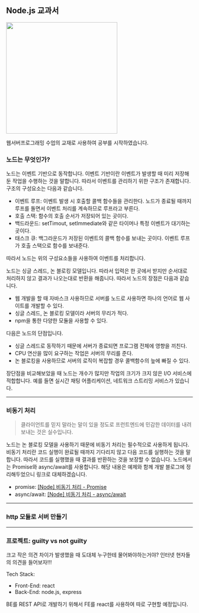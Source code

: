 ## Node.js 교과서

<img src = "https://github.com/piaochung/review/blob/main/Node.js-%EA%B5%90%EA%B3%BC%EC%84%9C/images/node.js-%EA%B5%90%EA%B3%BC%EC%84%9C.jfif" width="300">

웹서버프로그래밍 수업의 교재로 사용하여 공부를 시작하였습니다.

### 노드는 무엇인가?
노드는 이벤트 기반으로 동작합니다. 이벤트 기반이란 이벤트가 발생할 때 미리 저장해둔 작업을 수행하는 것을 말합니다. 따라서 이벤트를 관리하기 위한 구조가 존재합니다. 구조의 구성요소는 다음과 같습니다.
- 이벤트 루프: 이벤트 발생 시 호출할 콜백 함수들을 관리한다. 노드가 종료될 때까지 루프를 돌면서 이벤트 처리를 계속하므로 루프라고 부른다.
- 호출 스택: 함수의 호출 순서가 저장되어 있는 곳이다.
- 백드라운드: setTimout, setImmediate와 같은 타이머나 특정 이벤트가 대기하는 곳이다.
- 태스크 큐: 백그라운드가 저장된 이벤트의 콜백 함수를 보내는 곳이다. 이벤트 루프가 호출 스택으로 함수를 보내준다. 

따라서 노드는 위의 구성요소들을 사용하여 이벤트를 처리합니다.

노드는 싱글 스레드, 논 블로킹 모델입니다. 따라서 입력은 한 곳에서 받지만 순서대로 처리하지 않고 결과가 나오는대로 반환을 해줍니다. 따라서 노드의 장점은 다음과 같습니다.
- 웹 개발을 할 때 자바스크 사용하므로 서버를 노드로 사용하면 하나의 언어로 웹 사이트를 개발할 수 있다.
- 싱글 스레드, 논 블로킹 모델이라 서버의 무리가 적다.
- npm을 통한 다양한 모듈을 사용할 수 있다.

다음은 노드의 단점입니다.
- 싱글 스레드로 동작하기 때문에 서버가 종료되면 프로그램 전체에 영향을 끼친다.
- CPU 연산을 많이 요구하는 작업은 서버의 무리를 준다.
- 논 블로킹을 사용하므로 서버의 로직이 복잡할 경우 콜백함수의 늪에 빠질 수 있다.

장단점을 비교해보았을 때 노드는 개수가 많지만 작업의 크기가 크지 않은 I/O 서비스에 적합합니다. 예를 들면 실시간 채팅 어플리케이션, 네트워크 스트리밍 서비스가 있습니다.

---

### 비동기 처리
> 클라이언트를 믿지 말라는 말이 있을 정도로 프런트엔드에 민감한 데이터를 내려보내는 것은 실수입니다.

노드는 논 블로킹 모델을 사용하기 때문에 비동기 처리는 필수적으로 사용하게 됩니다. 비동기 처리란 코드 실행이 완료될 때까지 기다리지 않고 다음 코드를 실행하는 것을 말합니다. 따라서 코드를 실행했을 때 결과를 반환하는 것을 보장할 수 없습니다. 노드에서는 Promise와 async/await를 사용합니다. 해당 내용은 예제와 함께 개발 블로그에 정리해두었으니 링크로 대체하겠습니다.

- promise: [[Node] 비동기 처리 - Promise](https://hangjastar.tistory.com/235)
- async/await: [[Node] 비동기 처리 - async/await](https://hangjastar.tistory.com/237)

---

### http 모듈로 서버 만들기

---

### 프로젝트: guilty vs not guilty
크고 작은 의견 차이가 발생했을 때 도대체 누구한테 물어봐야하는거야? 인터넷 현자들의 의견을 들어보자!!!

Tech Stack:
- Front-End: react
- Back-End: node.js, express

 BE를 REST API로 개발하기 위해서 FE를 react를 사용하여 따로 구현할 예정입니다.



